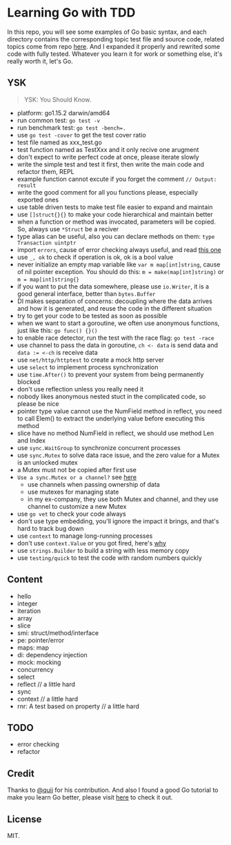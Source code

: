 # Learning Go with TDD

In this repo, you will see some examples of Go basic syntax, and each directory contains the corresponding topic test file and source code, related topics come from repo [here](https://github.com/quii/learn-go-with-tests). And I expanded it properly and rewrited some code with fully tested. Whatever you learn it for work or something else, it's really worth it, let's Go.

## YSK

> YSK: You Should Know.

- platform: go1.15.2 darwin/amd64
- run common test: `go test -v`
- run benchmark test: `go test -bench=.`
- use `go test -cover` to get the test cover ratio
- test file named as xxx_test.go
- test function named as TestXxx and it only recive one arugment
- don't expect to write perfect code at once, please iterate slowly
- write the simple test and test it first, then write the main code and refactor them, REPL
- example function cannot excute if you forget the comment `// Output: result`
- write the good comment for all you functions please, especially exported ones
- use table driven tests to make test file easier to expand and maintain
- use `[]struct{}{}` to make your code hierarchical and maintain better
- when a function or method was invocated, parameters will be copied. So, always use `*Struct` be a reciver 
- type alias can be useful, also you can declare methods on them: `type Transaction uintptr`
- import `errors`, cause of error checking always useful, and read [this one](https://dave.cheney.net/2016/04/27/dont-just-check-errors-handle-them-gracefully)
- use `_, ok` to check if operation is ok, ok is a bool value
- never initialize an empty map variable like `var m map[int]string`, cause of nil pointer exception. You should do this: `m = make(map[int]string)` or `m = map[int]string{}`
- if you want to put the data somewhere, please use `io.Writer`, it is a good general interface, better than `bytes.Buffer`
- DI makes separation of concerns: decoupling where the data arrives and how it is generated, and reuse the code in the different situation
- try to get your code to be tested as soon as possible
- when we want to start a goroutine, we often use anonymous functions, just like this: `go func() {}()`
- to enable race detector, run the test with the race flag: `go test -race` 
- use channel to pass the data in goroutine, `ch <- data` is send data and `data := <-ch` is receive data
- use `net/http/httptest` to create a mock http server
- use `select` to implement process synchronization
- use `time.After()` to prevent your system from being permanently blocked
- don't use reflection unless you really need it
- nobody likes anonymous nested stuct in the complicated code, so please be nice
- pointer type value cannot use the NumField method in reflect, you need to call Elem() to extract the underlying value before executing this method
- slice have no method NumField in reflect, we should use method Len and Index 
- use `sync.WaitGroup` to synchronize concurrent processes
- use `sync.Mutex` to solve data race issue, and the zero value for a Mutex is an unlocked mutex
- a Mutex must not be copied after first use
- `Use a sync.Mutex or a channel?` see [here](https://github.com/golang/go/wiki/MutexOrChannel)
    - use channels when passing ownership of data 
    - use mutexes for managing state
    - in my ex-company, they use both Mutex and channel, and they use channel to customize a new Mutex
- use `go vet` to check your code always
- don't use type embedding, you'll ignore the impact it brings, and that's hard to track bug down
- use `context` to manage long-running processes
- don't use `context.Value` or you got fired, here's [why](https://faiface.github.io/post/context-should-go-away-go2/)
- use `strings.Builder` to build a string with less memory copy
- use `testing/quick` to test the code with random numbers quickly


## Content

- hello
- integer
- iteration
- array
- slice
- smi: struct/method/interface
- pe: pointer/error
- maps: map
- di: dependency injection
- mock: mocking
- concurrency
- select
- reflect // a little hard
- sync
- context // a little hard
- rnr: A test based on property // a little hard


## TODO

- error checking
- refactor 


## Credit

Thanks to [@quii](https://github.com/quii) for his contribution. And also I found a good Go tutorial to make you learn Go better, please visit [here](https://golangbot.com/learn-golang-series/) to check it out.

## License

MIT.
